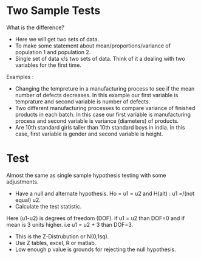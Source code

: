 # Two Sample Tests

What is the difference?
- Here we will get two sets of data.
- To make some statement about mean/proportions/variance of population 1 and population 2.
- Single set of data v/s two sets of data.
Think of it a dealing with two variables for the first time.

Examples : 

 - Changing the tempreture in a manufacturing process to see if the mean number of defects decreases. In this example our first variable is temprature and second variable is number of defects.
 - Two different manufacturing processes to compare variance of finished products in each batch. In this case our first variable is manufacturing process and second variable is variance (diameters) of products.
 - Are 10th standard girls taller than 10th standard boys in india. In this case, first variable is gender and second variable is height.
 
 # Test
 
 Almost the same as single sample hypothesis testing with some adjustments.
 
  - Have a null and alternate hypothesis. Ho = u1 = u2 and H(alt) : u1 =/(not equal) u2.
  - Calculate the test statistic.
  
  
  
  Here (u1-u2) is degrees of freedom (DOF). if u1 = u2 than DOF=0 and if mean is 3 units higher. i.e u1 = u2 + 3 than DOF=3.
  - This is the Z-Distrubution or N(0,1sq).
  - Use Z tables, excel, R or matlab.
  - Low enough p value is grounds for rejecting the null hypothesis.
 
